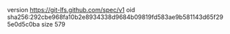 version https://git-lfs.github.com/spec/v1
oid sha256:292cbe968fa10b2e8934338d9684b09819fd583ae9b581143d65f295e0d5c0ba
size 579
